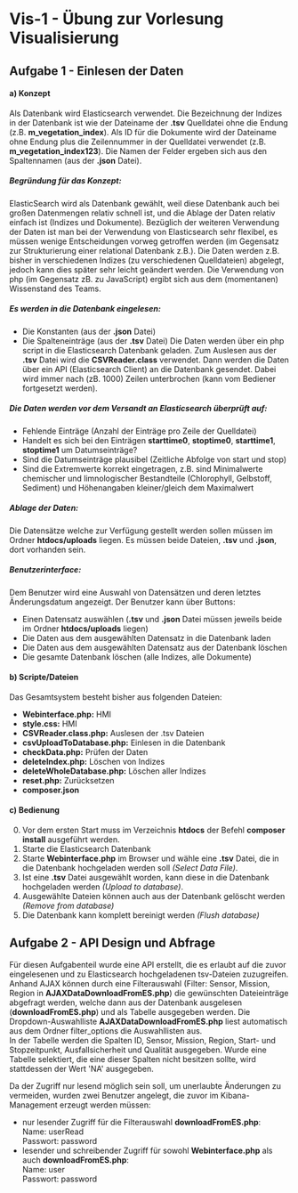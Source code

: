 # Vis-1 - Übung zur Vorlesung Visualisierung

## Aufgabe 1 - Einlesen der Daten

#### a) Konzept
Als Datenbank wird Elasticsearch verwendet. Die Bezeichnung der Indizes in der Datenbank ist wie der Dateiname der **.tsv** Quelldatei ohne die Endung (z.B. **m\_vegetation\_index**). Als ID für die Dokumente wird der Dateiname ohne Endung plus die Zeilennummer in der Quelldatei verwendet (z.B. **m\_vegetation\_index123**). Die Namen der Felder ergeben sich aus den Spaltennamen (aus der **.json** Datei).

##### Begründung für das Konzept:
ElasticSearch wird als Datenbank gewählt, weil diese Datenbank auch bei großen Datenmengen relativ schnell ist, und die Ablage der Daten relativ einfach ist (Indizes und Dokumente). Bezüglich der weiteren Verwendung der Daten ist man bei der Verwendung von Elasticsearch sehr flexibel, es müssen wenige Entscheidungen vorweg getroffen werden (im Gegensatz zur Strukturierung einer relational Datenbank z.B.). Die Daten werden z.B. bisher in verschiedenen Indizes (zu verschiedenen Quelldateien) abgelegt, jedoch kann dies später sehr leicht geändert werden.
Die Verwendung von php (im Gegensatz zB. zu JavaScript) ergibt sich aus dem (momentanen) Wissenstand des Teams.

##### Es werden in die Datenbank eingelesen:
  - Die Konstanten (aus der **.json** Datei)
  - Die Spalteneinträge (aus der **.tsv** Datei)
Die Daten werden über ein php script in die Elasticsearch Datenbank geladen. Zum Auslesen aus der **.tsv** Datei wird die **CSVReader.class** verwendet. Dann werden die Daten über ein API (Elasticsearch Client) an die Datenbank gesendet. Dabei wird immer nach (zB. 1000) Zeilen unterbrochen (kann vom Bediener fortgesetzt werden).

##### Die Daten werden vor dem Versandt an Elasticsearch überprüft auf:
  - Fehlende Einträge (Anzahl der Einträge pro Zeile der Quelldatei)
  - Handelt es sich bei den Einträgen **starttime0**, **stoptime0**, **starttime1**, **stoptime1** um Datumseinträge?
  - Sind die Datumseinträge plausibel (Zeitliche Abfolge von start und stop)
  - Sind die Extremwerte korrekt eingetragen, z.B. sind Minimalwerte chemischer und limnologischer Bestandteile (Chlorophyll, Gelbstoff, Sediment) und Höhenangaben kleiner/gleich dem Maximalwert

##### Ablage der Daten:
Die Datensätze welche zur Verfügung gestellt werden sollen müssen im Ordner **htdocs/uploads** liegen. Es müssen beide Dateien, **.tsv** und **.json**, dort vorhanden sein.

##### Benutzerinterface:
Dem Benutzer wird eine Auswahl von Datensätzen und deren letztes Änderungsdatum angezeigt. Der Benutzer kann über Buttons:
  - Einen Datensatz auswählen (**.tsv** und **.json** Datei müssen jeweils beide im Ordner **htdocs/uploads** liegen)
  - Die Daten aus dem ausgewählten Datensatz in die Datenbank laden
  - Die Daten aus dem ausgewählten Datensatz aus der Datenbank löschen
  - Die gesamte Datenbank löschen (alle Indizes, alle Dokumente)

#### b) Scripte/Dateien
Das Gesamtsystem besteht bisher aus folgenden Dateien:
  - **Webinterface.php:**             HMI
  - **style.css:**                    HMI
  - **CSVReader.class.php:**          Auslesen der .tsv Dateien
  - **csvUploadToDatabase.php:**      Einlesen in die Datenbank
  - **checkData.php:**                Prüfen der Daten
  - **deleteIndex.php:**              Löschen von Indizes
  - **deleteWholeDatabase.php:**      Löschen aller Indizes
  - **reset.php:**                    Zurücksetzen
  - **composer.json**

#### c) Bedienung
0) Vor dem ersten Start muss im Verzeichnis **htdocs** der Befehl **composer install** ausgeführt werden.  
1) Starte die Elasticsearch Datenbank  
2) Starte **Webinterface.php** im Browser und wähle eine **.tsv** Datei, die in die Datenbank hochgeladen werden soll _(Select Data File)_.  
3) Ist eine **.tsv** Datei ausgewählt worden, kann diese in die Datenbank hochgeladen werden _(Upload to database)_.  
4) Ausgewählte Dateien können auch aus der Datenbank gelöscht werden _(Remove from database)_  
5) Die Datenbank kann komplett bereinigt werden _(Flush database)_  


## Aufgabe 2 - API Design und Abfrage

Für diesen Aufgabenteil wurde eine API erstellt, die es erlaubt auf die zuvor eingelesenen und zu Elasticsearch hochgeladenen tsv-Dateien zuzugreifen. Anhand AJAX können durch eine Filterauswahl (Filter: Sensor, Mission, Region in **AJAXDataDownloadFromES.php**) die gewünschten Dateieinträge abgefragt werden, welche dann aus der Datenbank ausgelesen (**downloadFromES.php**) und als Tabelle ausgegeben werden. Die Dropdown-Auswahlliste **AJAXDataDownloadFromES.php** liest automatisch aus dem Ordner filter_options die Auswahllisten aus.  
In der Tabelle werden die Spalten ID, Sensor, Mission, Region, Start- und Stopzeitpunkt, Ausfallsicherheit und Qualität ausgegeben. Wurde eine Tabelle selektiert, die eine dieser Spalten nicht besitzen sollte, wird stattdessen der Wert 'NA' ausgegeben.  

Da der Zugriff nur lesend möglich sein soll, um unerlaubte Änderungen zu vermeiden, wurden zwei Benutzer angelegt, die zuvor im Kibana-Management erzeugt werden müssen:  
- nur lesender Zugriff für die Filterauswahl **downloadFromES.php**:  
      Name: userRead  
      Passwort: password  
- lesender und schreibender Zugriff für sowohl **Webinterface.php** als auch **downloadFromES.php**:  
      Name: user  
      Passwort: password  
